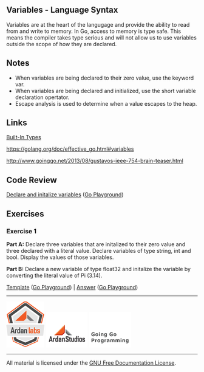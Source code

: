 ## Variables - Language Syntax

Variables are at the heart of the langugage and provide the ability to read from and write to memory. In Go, access to memory is type safe. This means the compiler takes type serious and will not allow us to use variables outside the scope of how they are declared.

## Notes

* When variables are being declared to their zero value, use the keyword var.
* When variables are being declared and initialized, use the short variable declaration opertator.
* Escape analysis is used to determine when a value escapes to the heap.

## Links

[Built-In Types](http://golang.org/ref/spec#Boolean_types)

https://golang.org/doc/effective_go.html#variables

http://www.goinggo.net/2013/08/gustavos-ieee-754-brain-teaser.html

## Code Review

[Declare and initalize variables](example1/example1.go) ([Go Playground](http://play.golang.org/p/m4PJ0FpSwX))

## Exercises

### Exercise 1 

**Part A:** Declare three variables that are initalized to their zero value and three declared with a literal value. Declare variables of type string, int and bool. Display the values of those variables.

**Part B:** Declare a new variable of type float32 and initalize the variable by converting the literal value of Pi (3.14).

[Template](exercises/template.go) ([Go Playground](http://play.golang.org/p/_V84wa2zT-)) | 
[Answer](exercises/exercise1/exercise1.go) ([Go Playground](http://play.golang.org/p/Kr7CaO6LdF))

___
[![GoingGo Training](../../00-slides/images/ggt_logo.png)](http://www.goinggotraining.net)
[![Ardan Studios](../../00-slides/images/ardan_logo.png)](http://www.ardanstudios.com)
[![GoingGo Blog](../../00-slides/images/ggb_logo.png)](http://www.goinggo.net)
___
All material is licensed under the [GNU Free Documentation License](https://github.com/ArdanStudios/gotraining/blob/master/LICENSE).